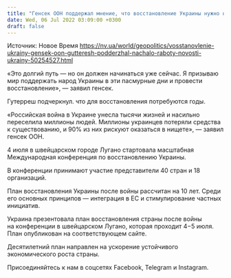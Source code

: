 ```yaml
---
title: "Генсек ООН поддержал мнение, что восстановление Украины нужно начинать сегодня"
date: Wed, 06 Jul 2022 03:09:00 +0300
draft: false
---
```

Источник: Новое Время https://nv.ua/world/geopolitics/vosstanovlenie-ukrainy-gensek-oon-gutteresh-podderzhal-nachalo-raboty-novosti-ukrainy-50254527.html


«Это долгий путь — но он должен начинаться уже сейчас. Я призываю мир поддержать народ Украины в эти пасмурные дни и провести восстановление», — заявил генсек.

Гутерреш подчеркнул. что для восстановления потребуются годы.

«Российская война в Украине унесла тысячи жизней и насильно переселила миллионы людей. Миллионы украинцев потеряли средства к существованию, и 90% из них рискуют оказаться в нищете», — заявил генсек ООН.

4 июля в швейцарском городе Лугано стартовала масштабная Международная конференция по восстановлению Украины.

В конференции принимают участие представители 40 стран и 18 организаций.

План восстановления Украины после войны рассчитан на 10 лет. Среди его основных принципов — интеграция в ЕС и стимулирование частных инициатив.

Украина презентовала план восстановления страны после войны на конференции в швейцарском Лугано, которая проходит 4−5 июля. План опубликован на соответствующем сайте.

Десятилетний план направлен на ускорение устойчивого экономического роста страны.

Присоединяйтесь к нам в соцсетях Facebook, Telegram и Instagram.
